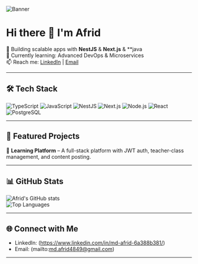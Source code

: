 ![Banner](https://raw.githubusercontent.com/afrid49/afrid49/main/banner.png)
# Hi there 👋 I'm Afrid  

🚀 Building scalable apps with **NestJS** & **Next.js** & **java  
🌱 Currently learning: Advanced DevOps & Microservices  
📫 Reach me: [LinkedIn](https://www.linkedin.com/in/md-afrid-6a388b381/) | [Email](mailto:md.afrid4849@gmail.com)  

---

## 🛠️ Tech Stack  

![TypeScript](https://img.shields.io/badge/TypeScript-3178C6?style=for-the-badge&logo=typescript&logoColor=white)
![JavaScript](https://img.shields.io/badge/JavaScript-F7E017?style=for-the-badge&logo=javascript&logoColor=black)
![NestJS](https://img.shields.io/badge/NestJS-E0234E?style=for-the-badge&logo=nestjs&logoColor=white)
![Next.js](https://img.shields.io/badge/Next.js-000000?style=for-the-badge&logo=nextdotjs&logoColor=white)
![Node.js](https://img.shields.io/badge/Node.js-43853D?style=for-the-badge&logo=node.js&logoColor=white)
![React](https://img.shields.io/badge/React-20232A?style=for-the-badge&logo=react&logoColor=61DAFB)
![PostgreSQL](https://img.shields.io/badge/PostgreSQL-316192?style=for-the-badge&logo=postgresql&logoColor=white)

---

## 🚀 Featured Projects  

🔹 **Learning Platform** – A full-stack platform with JWT auth, teacher-class management, and content posting.   

---

## 📊 GitHub Stats  

![Afrid's GitHub stats](https://github-readme-stats.vercel.app/api?username=YOURUSERNAME&show_icons=true&theme=tokyonight)  
![Top Languages](https://github-readme-stats.vercel.app/api/top-langs/?username=YOURUSERNAME&layout=compact&theme=tokyonight)  

---

## 🌐 Connect with Me  

- LinkedIn: (https://www.linkedin.com/in/md-afrid-6a388b381/)  
- Email: (mailto:md.afrid4849@gmail.com)  

---

